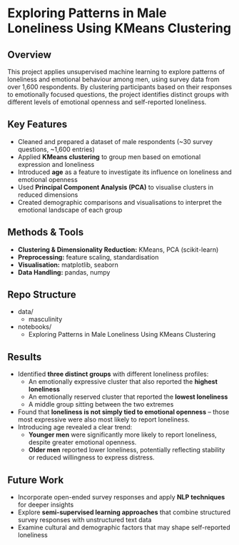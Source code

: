 # Exploring Patterns in Male Loneliness Using KMeans Clustering

## Overview
This project applies unsupervised machine learning to explore patterns of loneliness and emotional behaviour among men, using survey data from over 1,600 respondents. By clustering participants based on their responses to emotionally focused questions, the project identifies distinct groups with different levels of emotional openness and self-reported loneliness.

## Key Features
- Cleaned and prepared a dataset of male respondents (~30 survey questions, ~1,600 entries)
- Applied **KMeans clustering** to group men based on emotional expression and loneliness
- Introduced **age** as a feature to investigate its influence on loneliness and emotional openness
- Used **Principal Component Analysis (PCA)** to visualise clusters in reduced dimensions
- Created demographic comparisons and visualisations to interpret the emotional landscape of each group

## Methods & Tools
- **Clustering & Dimensionality Reduction:** KMeans, PCA (scikit-learn)  
- **Preprocessing:** feature scaling, standardisation  
- **Visualisation:** matplotlib, seaborn  
- **Data Handling:** pandas, numpy  

## Repo Structure
- data/
  - masculinity
- notebooks/
  - Exploring Patterns in Male Loneliness Using KMeans Clustering

## Results
- Identified **three distinct groups** with different loneliness profiles:  
  - An emotionally expressive cluster that also reported the **highest loneliness**  
  - An emotionally reserved cluster that reported the **lowest loneliness**  
  - A middle group sitting between the two extremes  
- Found that **loneliness is not simply tied to emotional openness** – those most expressive were also most likely to report loneliness.  
- Introducing age revealed a clear trend:  
  - **Younger men** were significantly more likely to report loneliness, despite greater emotional openness.  
  - **Older men** reported lower loneliness, potentially reflecting stability or reduced willingness to express distress.  

## Future Work
- Incorporate open-ended survey responses and apply **NLP techniques** for deeper insights  
- Explore **semi-supervised learning approaches** that combine structured survey responses with unstructured text data  
- Examine cultural and demographic factors that may shape self-reported loneliness  
